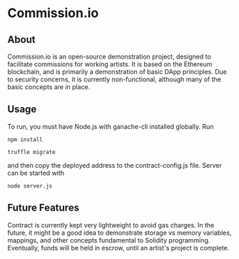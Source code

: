 # Commission.io

## About

Commission.io is an open-source demonstration project, designed to facilitate commissions for working artists. It is based on the Ethereum blockchain, and is primarily a demonstration of basic DApp principles. Due to security concerns, it is currently non-functional, although many of the basic concepts are in place.

## Usage

To run, you must have Node.js with ganache-cli installed globally. Run

`npm install`

`truffle migrate`

and then copy the deployed address to the contract-config.js file. Server can be started with

`node server.js`

## Future Features

Contract is currently kept very lightweight to avoid gas charges. In the future, it might be a good idea to demonstrate storage vs memory variables, mappings, and other concepts fundamental to Solidity programming. Eventually, funds will be held in escrow, until an artist's project is complete.
